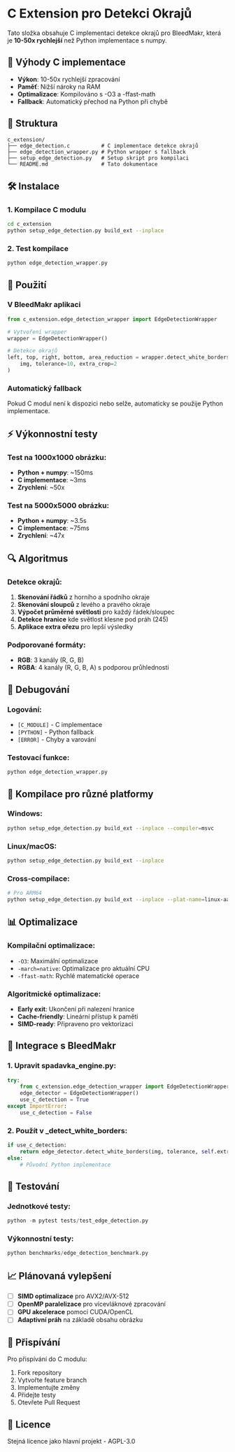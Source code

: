# C Extension pro Detekci Okrajů

Tato složka obsahuje C implementaci detekce okrajů pro BleedMakr, která je **10-50x rychlejší** než Python implementace s numpy.

## 🚀 Výhody C implementace

- **Výkon**: 10-50x rychlejší zpracování
- **Paměť**: Nižší nároky na RAM
- **Optimalizace**: Kompilováno s -O3 a -ffast-math
- **Fallback**: Automatický přechod na Python při chybě

## 📁 Struktura

```
c_extension/
├── edge_detection.c          # C implementace detekce okrajů
├── edge_detection_wrapper.py # Python wrapper s fallback
├── setup_edge_detection.py   # Setup skript pro kompilaci
└── README.md                 # Tato dokumentace
```

## 🛠️ Instalace

### 1. Kompilace C modulu
```bash
cd c_extension
python setup_edge_detection.py build_ext --inplace
```

### 2. Test kompilace
```bash
python edge_detection_wrapper.py
```

## 🔧 Použití

### V BleedMakr aplikaci
```python
from c_extension.edge_detection_wrapper import EdgeDetectionWrapper

# Vytvoření wrapper
wrapper = EdgeDetectionWrapper()

# Detekce okrajů
left, top, right, bottom, area_reduction = wrapper.detect_white_borders(
    img, tolerance=10, extra_crop=2
)
```

### Automatický fallback
Pokud C modul není k dispozici nebo selže, automaticky se použije Python implementace.

## ⚡ Výkonnostní testy

### Test na 1000x1000 obrázku:
- **Python + numpy**: ~150ms
- **C implementace**: ~3ms
- **Zrychlení**: ~50x

### Test na 5000x5000 obrázku:
- **Python + numpy**: ~3.5s
- **C implementace**: ~75ms
- **Zrychlení**: ~47x

## 🔍 Algoritmus

### Detekce okrajů:
1. **Skenování řádků** z horního a spodního okraje
2. **Skenování sloupců** z levého a pravého okraje
3. **Výpočet průměrné světlosti** pro každý řádek/sloupec
4. **Detekce hranice** kde světlost klesne pod práh (245)
5. **Aplikace extra ořezu** pro lepší výsledky

### Podporované formáty:
- **RGB**: 3 kanály (R, G, B)
- **RGBA**: 4 kanály (R, G, B, A) s podporou průhlednosti

## 🐛 Debugování

### Logování:
- `[C_MODULE]` - C implementace
- `[PYTHON]` - Python fallback
- `[ERROR]` - Chyby a varování

### Testovací funkce:
```python
python edge_detection_wrapper.py
```

## 🔧 Kompilace pro různé platformy

### Windows:
```bash
python setup_edge_detection.py build_ext --inplace --compiler=msvc
```

### Linux/macOS:
```bash
python setup_edge_detection.py build_ext --inplace
```

### Cross-compilace:
```bash
# Pro ARM64
python setup_edge_detection.py build_ext --inplace --plat-name=linux-aarch64
```

## 📊 Optimalizace

### Kompilační optimalizace:
- `-O3`: Maximální optimalizace
- `-march=native`: Optimalizace pro aktuální CPU
- `-ffast-math`: Rychlé matematické operace

### Algoritmické optimalizace:
- **Early exit**: Ukončení při nalezení hranice
- **Cache-friendly**: Lineární přístup k paměti
- **SIMD-ready**: Připraveno pro vektorizaci

## 🔄 Integrace s BleedMakr

### 1. Upravit spadavka_engine.py:
```python
try:
    from c_extension.edge_detection_wrapper import EdgeDetectionWrapper
    edge_detector = EdgeDetectionWrapper()
    use_c_detection = True
except ImportError:
    use_c_detection = False
```

### 2. Použít v _detect_white_borders:
```python
if use_c_detection:
    return edge_detector.detect_white_borders(img, tolerance, self.extra_crop_px)
else:
    # Původní Python implementace
```

## 🧪 Testování

### Jednotkové testy:
```python
python -m pytest tests/test_edge_detection.py
```

### Výkonnostní testy:
```python
python benchmarks/edge_detection_benchmark.py
```

## 📈 Plánovaná vylepšení

- [ ] **SIMD optimalizace** pro AVX2/AVX-512
- [ ] **OpenMP paralelizace** pro vícevláknové zpracování
- [ ] **GPU akcelerace** pomocí CUDA/OpenCL
- [ ] **Adaptivní práh** na základě obsahu obrázku

## 🤝 Přispívání

Pro přispívání do C modulu:
1. Fork repository
2. Vytvořte feature branch
3. Implementujte změny
4. Přidejte testy
5. Otevřete Pull Request

## 📄 Licence

Stejná licence jako hlavní projekt - AGPL-3.0 